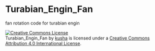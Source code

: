 # Turabian_Engin_Fan
fan rotation code for turabian engin

<a rel="license" href="http://creativecommons.org/licenses/by/4.0/"><img alt="Creative Commons License" style="border-width:0" src="https://i.creativecommons.org/l/by/4.0/88x31.png" /></a><br /><span xmlns:dct="http://purl.org/dc/terms/" property="dct:title">Turabian_Engin_Fan</span> by <a xmlns:cc="http://creativecommons.org/ns#" href="https://github.com/kusha-b-k/Turabian_Engin_Fan" property="cc:attributionName" rel="cc:attributionURL">kusha</a> is licensed under a <a rel="license" href="http://creativecommons.org/licenses/by/4.0/">Creative Commons Attribution 4.0 International License</a>.
